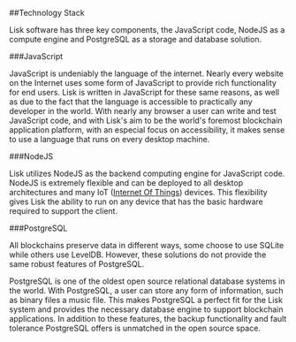 ##Technology Stack

Lisk software has three key components, the JavaScript code, NodeJS as a compute engine and PostgreSQL as a storage and database solution.

###JavaScript

JavaScript is undeniably the language of the internet. Nearly every website on the Internet uses some form of JavaScript to provide rich functionality for end users. Lisk is written in JavaScript for these same reasons, as well as due to the fact that the language is accessible to practically any developer in the world. With nearly any browser a user can write and test JavaScript code, and with Lisk's aim to be the world's foremost blockchain application platform, with an especial focus on accessibility, it makes sense to use a language that runs on every desktop machine.

###NodeJS

Lisk utilizes NodeJS as the backend computing engine for JavaScript code. NodeJS is extremely flexible and can be deployed to all desktop architectures and many IoT ([Internet Of Things](https://lisk.io/academy/blockchain-basics/use-cases/blockchain-and-iot)) devices. This flexibility gives Lisk the ability to run on any device that has the basic hardware required to support the client.

###PostgreSQL

All blockchains preserve data in different ways, some choose to use SQLite while others use LevelDB. However, these solutions do not provide the same robust features of PostgreSQL.

PostgreSQL is one of the oldest open source relational database systems in the world. With PostgreSQL, a user can store any form of information, such as binary files a music file. This makes PostgreSQL a perfect fit for the Lisk system and provides the necessary database engine to support blockchain applications. In addition to these features, the backup functionality and fault tolerance PostgreSQL offers is unmatched in the open source space.
